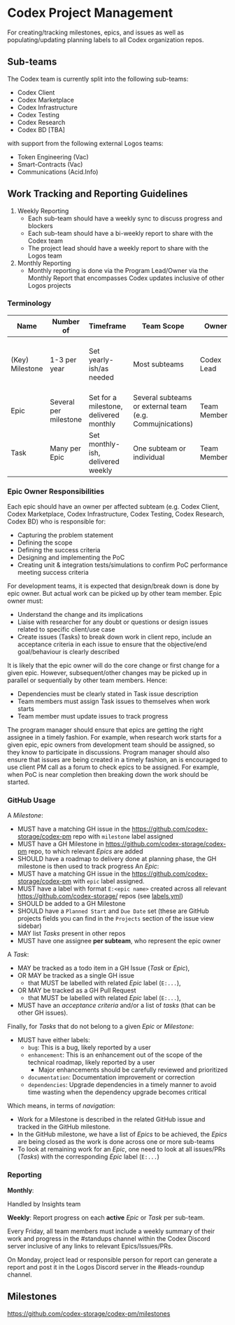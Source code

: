 # Codex Project Management

For creating/tracking milestones, epics, and issues as well as populating/updating planning labels to all Codex organization repos.

## Sub-teams
The Codex team is currently split into the following sub-teams:
- Codex Client
- Codex Marketplace
- Codex Infrastructure
- Codex Testing
- Codex Research
- Codex BD [TBA]

with support from the following external Logos teams:
- Token Engineering (Vac)
- Smart-Contracts (Vac)
- Communications (Acid.Info)

## Work Tracking and Reporting Guidelines
1. Weekly Reporting
    - Each sub-team should have a weekly sync to discuss progress and blockers
    - Each sub-team should have a bi-weekly report to share with the Codex team
    - The project lead should have a weekly report to share with the Logos team
2. Monthly Reporting
    - Monthly reporting is done via the Program Lead/Owner via the Monthly Report that encompasses Codex updates inclusive of other Logos projects

### Terminology

| Name            | Number of                               | Timeframe                              | Team Scope                                   | Owner                       | Description                                                                 |
|-----------------|-----------------------------------------|----------------------------------------|----------------------------------------------|-----------------------------|-----------------------------------------------------------------------------|
| (Key) Milestone | 1-3 per year                            | Set yearly-ish/as needed               | Most subteams                                | Codex Lead                   | Key achievements for the Codex project, historical milestones.               |
| Epic            | Several per milestone                   | Set for a milestone, delivered monthly | Several subteams or external team (e.g. Commujnications) | Team Members                | Chunk of a _Milestone_ across all clients.                                  |
| Task            | Many per Epic                           | Set monthly-ish, delivered weekly      | One subteam or individual                    | Team Member                 | May be one or several piece of work, client specific.                       |  

### Epic Owner Responsibilities
Each epic should have an owner per affected subteam (e.g. Codex Client, Codex Marketplace, Codex Infrastructure, Codex Testing, Codex Research, Codex BD) who is responsible for:
- Capturing the problem statement
- Defining the scope
- Defining the success criteria
- Designing and implementing the PoC
- Creating unit & integration tests/simulations to confirm PoC performance meeting success criteria

For development teams, it is expected that design/break down is done by epic owner. But actual work can be picked up by other team member. Epic owner must:

- Understand the change and its implications
- Liaise with researcher for any doubt or questions or design issues related to specific client/use case
- Create issues (Tasks) to break down work in client repo, include an acceptance criteria in each issue to ensure that the objective/end goal/behaviour is clearly described

It is likely that the epic owner will do the core change or first change for a given epic. However, subsequent/other changes may be picked up in parallel or sequentially by other team members.
Hence:

- Dependencies must be clearly stated in Task issue description
- Team members must assign Task issues to themselves when work starts
- Team member must update issues to track progress

The program manager should ensure that epics are getting the right assignee in a timely fashion. For example, when research work starts for a given epic, epic owners from development team should be assigned, so they know to participate in discussions. Program manager should also ensure that issues are being created in a timely fashion, an is encouraged to use client PM call as a forum to check epics to be assigned. For example, when PoC is near completion then breaking down the work should be started.

### GitHub Usage
A _Milestone_:
- MUST have a matching GH issue in the https://github.com/codex-storage/codex-pm repo with `milestone` label assigned
- MUST have a GH Milestone in https://github.com/codex-storage/codex-pm repo, to which relevant _Epics_ are added
- SHOULD have a roadmap to delivery done at planning phase, the GH milestone is then used to track progress
An _Epic_:
- MUST have a matching GH issue in the https://github.com/codex-storage/codex-pm with `epic` label assigned.
- MUST have a label with format `E:<epic name>` created across all relevant https://github.com/codex-storage/ repos (see [labels.yml](./.github/labels.yml))
- SHOULD be added to a GH Milestone
- SHOULD have a `Planned Start` and `Due Date` set (these are GitHub projects fields you can find in the `Projects` section of the issue view sidebar)
- MAY list _Tasks_ present in other repos
- MUST have one assignee **per subteam**, who represent the epic owner

A _Task_:
- MAY be tracked as a todo item in a GH Issue (_Task_ or _Epic_),
- OR MAY be tracked as a single GH issue
  - that MUST be labelled with related _Epic_ label (`E:...`),
- OR MAY be tracked as a GH Pull Request
    - that MUST be labelled with related _Epic_ label (`E:...`),
- MUST have an _acceptance criteria_ and/or a list of _tasks_ (that can be other GH issues).

Finally, for _Tasks_ that do not belong to a given _Epic_ or _Milestone_:
- MUST have either labels:
  - `bug`: This is a bug, likely reported by a user
  - `enhancement`: This is an enhancement out of the scope of the technical roadmap, likely reported by a user
    - Major enhancements should be carefully reviewed and prioritized
  - `documentation`: Documentation improvement or correction
  - `dependencies`: Upgrade dependencies in a timely manner to avoid time wasting when the dependency upgrade becomes critical

Which means, in terms of _navigation_:

- Work for a Milestone is described in the related GitHub issue and tracked in the GitHub milestone.
- In the GitHub milestone, we have a list of _Epics_ to be achieved, the _Epics_ are being closed as the work is done across one or more sub-teams
- To look at remaining work for an _Epic_, one need to look at all issues/PRs (_Tasks_) with the corresponding _Epic_ label (`E:...`)

### Reporting

**Monthly**:

Handled by Insights team

**Weekly**: Report progress on each **active** _Epic_ or _Task_ per sub-team.

Every Friday, all team members must include a weekly summary of their work and progress in the #standups channel within the Codex Discord server inclusive of any links to relevant Epics/Issues/PRs.

On Monday, project lead or responsible person for report can generate a report and post it in the Logos Discord server in the #leads-roundup channel.

## Milestones

https://github.com/codex-storage/codex-pm/milestones